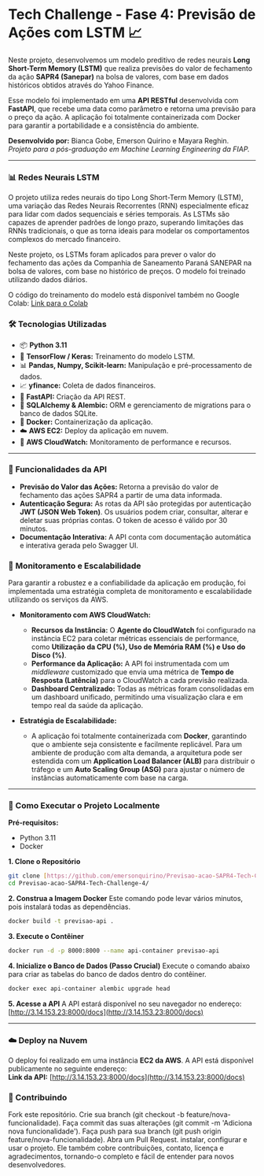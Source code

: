 # Tech Challenge - Fase 4: Previsão de Ações com LSTM 📈

Neste projeto, desenvolvemos um modelo preditivo de redes neurais **Long Short-Term Memory (LSTM)** que realiza previsões do valor de fechamento da ação **SAPR4 (Sanepar)** na bolsa de valores, com base em dados históricos obtidos através do Yahoo Finance.

Esse modelo foi implementado em uma **API RESTful** desenvolvida com **FastAPI**, que recebe uma data como parâmetro e retorna uma previsão para o preço da ação. A aplicação foi totalmente containerizada com Docker para garantir a portabilidade e a consistência do ambiente.

**Desenvolvido por:** Bianca Gobe, Emerson Quirino e Mayara Reghin.  
*Projeto para a pós-graduação em Machine Learning Engineering da FIAP.*

---

### 📊 Redes Neurais LSTM

O projeto utiliza redes neurais do tipo Long Short-Term Memory (LSTM), uma variação das Redes Neurais Recorrentes (RNN) especialmente eficaz para lidar com dados sequenciais e séries temporais. As LSTMs são capazes de aprender padrões de longo prazo, superando limitações das RNNs tradicionais, o que as torna ideais para modelar os comportamentos complexos do mercado financeiro.

Neste projeto, os LSTMs foram aplicados para prever o valor do fechamento das ações da Companhia de Saneamento Paraná SANEPAR na bolsa de valores, com base no histórico de preços. O modelo foi treinado utilizando dados diários.

O código do treinamento do modelo está disponível também no Google Colab: [Link para o Colab](https://colab.research.google.com/drive/11CINwt-G1YskeQQOo03HMhs9sbwC_o71?usp=sharing)

### 🛠️ Tecnologias Utilizadas

-   📦 **Python 3.11**
-   🧠 **TensorFlow / Keras:** Treinamento do modelo LSTM.
-   📊 **Pandas, Numpy, Scikit-learn:** Manipulação e pré-processamento de dados.
-   📈 **yfinance:** Coleta de dados financeiros.
-   🚀 **FastAPI:** Criação da API REST.
-   💾 **SQLAlchemy & Alembic:** ORM e gerenciamento de migrations para o banco de dados SQLite.
-   🐳 **Docker:** Containerização da aplicação.
-   ☁️ **AWS EC2:** Deploy da aplicação em nuvem.
-   📡 **AWS CloudWatch:** Monitoramento de performance e recursos.

---

### 🚀 Funcionalidades da API

-   **Previsão do Valor das Ações:** Retorna a previsão do valor de fechamento das ações SAPR4 a partir de uma data informada.
-   **Autenticação Segura:** As rotas da API são protegidas por autenticação **JWT (JSON Web Token)**. Os usuários podem criar, consultar, alterar e deletar suas próprias contas. O token de acesso é válido por 30 minutos.
-   **Documentação Interativa:** A API conta com documentação automática e interativa gerada pelo Swagger UI.

### 🔬 Monitoramento e Escalabilidade

Para garantir a robustez e a confiabilidade da aplicação em produção, foi implementada uma estratégia completa de monitoramento e escalabilidade utilizando os serviços da AWS.

-   **Monitoramento com AWS CloudWatch:**
    -   **Recursos da Instância:** O **Agente do CloudWatch** foi configurado na instância EC2 para coletar métricas essenciais de performance, como **Utilização da CPU (%), Uso de Memória RAM (%) e Uso do Disco (%)**.
    -   **Performance da Aplicação:** A API foi instrumentada com um *middleware* customizado que envia uma métrica de **Tempo de Resposta (Latência)** para o CloudWatch a cada previsão realizada.
    -   **Dashboard Centralizado:** Todas as métricas foram consolidadas em um dashboard unificado, permitindo uma visualização clara e em tempo real da saúde da aplicação.

-   **Estratégia de Escalabilidade:**
    -   A aplicação foi totalmente containerizada com **Docker**, garantindo que o ambiente seja consistente e facilmente replicável. Para um ambiente de produção com alta demanda, a arquitetura pode ser estendida com um **Application Load Balancer (ALB)** para distribuir o tráfego e um **Auto Scaling Group (ASG)** para ajustar o número de instâncias automaticamente com base na carga.

---

### 🧪 Como Executar o Projeto Localmente

**Pré-requisitos:**
-   Python 3.11
-   Docker

**1. Clone o Repositório**
```bash
git clone [https://github.com/emersonquirino/Previsao-acao-SAPR4-Tech-Challenge-4.git](https://github.com/emersonquirino/Previsao-acao-SAPR4-Tech-Challenge-4.git)
cd Previsao-acao-SAPR4-Tech-Challenge-4/
```

**2. Construa a Imagem Docker**
Este comando pode levar vários minutos, pois instalará todas as dependências.
```bash
docker build -t previsao-api .
```

**3. Execute o Contêiner**
```bash
docker run -d -p 8000:8000 --name api-container previsao-api
```

**4. Inicialize o Banco de Dados (Passo Crucial)**
Execute o comando abaixo para criar as tabelas do banco de dados dentro do contêiner.
```bash
docker exec api-container alembic upgrade head
```

**5. Acesse a API**
A API estará disponível no seu navegador no endereço:
[http://3.14.153.23:8000/docs](http://3.14.153.23:8000/docs)

---

### ☁️ Deploy na Nuvem

O deploy foi realizado em uma instância **EC2 da AWS**. A API está disponível publicamente no seguinte endereço:  
**Link da API:** [http://3.14.153.23:8000/docs](http://3.14.153.23:8000/docs)


### 🤝 Contribuindo
Fork este repositório.
Crie sua branch (git checkout -b feature/nova-funcionalidade).
Faça commit das suas alterações (git commit -m 'Adiciona nova funcionalidade').
Faça push para sua branch (git push origin feature/nova-funcionalidade).
Abra um Pull Request. instalar, configurar e usar o projeto. Ele também cobre contribuições, contato, licença e agradecimentos, tornando-o completo e fácil de entender para novos desenvolvedores.
